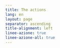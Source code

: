 ```yaml
---
title: The actions
lang: en
layout: page
separator: ascending
title-alignment: left
linee-azione: true
linee-azione-all: true
---
```

